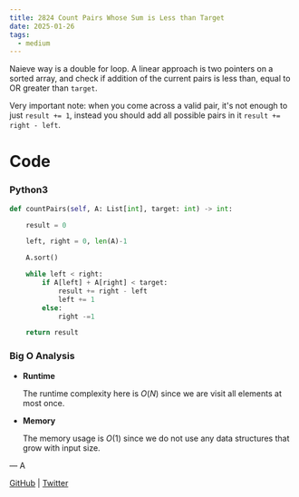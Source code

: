 ```yaml
---
title: 2824 Count Pairs Whose Sum is Less than Target
date: 2025-01-26
tags:
  - medium
---
```


Naieve way is a double for loop. A linear approach is two pointers on a sorted array, and check if addition of the current pairs is less than, equal to OR greater than `target`.

Very important note: when you come across a valid pair, it's not enough to just `result += 1`, instead you should add all possible pairs in it `result += right - left`.

# Code

### Python3

```python
def countPairs(self, A: List[int], target: int) -> int:

    result = 0

    left, right = 0, len(A)-1

    A.sort()

    while left < right:
        if A[left] + A[right] < target:
            result += right - left
            left += 1
        else:
            right -=1

    return result
```

### Big O Analysis

- **Runtime**

  The runtime complexity here is $O(N)$ since we are visit all elements at most once.

- **Memory**

  The memory usage is $O(1)$ since we do not use any data structures that grow with input size.

— A

[GitHub](https://github.com/AtharvaKamble) | [Twitter](https://twitter.com/AtharvaKamble07)
